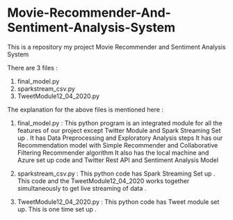 # Movie-Recommender-And-Sentiment-Analysis-System

This is a repository my project Movie Recommender and Sentiment Analysis System

There are 3 files :
1. final_model.py
2. sparkstream_csv.py
3. TweetModule12_04_2020.py

The explanation for the above files is mentioned here :

1. final_model.py
: This python program is an integrated module for all the features of our project except Twitter Module and Spark Streaming Set up .
It has Data Preprocessing and Exploratory Analysis steps
It has our Recommendation model with Simple Recommender and Collaborative Filtering Recommender algorithm
It also has the local machine and Azure set up code and Twitter Rest API and Sentiment Analysis Model

2. sparkstream_csv.py
: This python code has Spark Streaming Set up .
This code and the TweetModule12_04_2020 works together simultaneously to get live streaming of data .

3. TweetModule12_04_2020.py
: This python code has Tweet module set up. This is one time set up .
